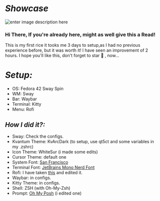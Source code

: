 # *Showcase*
![enter image description here](https://imgur.com/2KoTRmN.png)

### Hi There, If you're already here, might as well give this a Read!
This is my first rice it tooks me 3 days to setup,as I had no previous experience before, but it was worth it! I have seen an improvement of 2 hours. I hope you'll like this, don't forget to star 🌟 , now...

# *Setup:*
 - OS: Fedora 42 Sway Spin
 - WM: Sway
 - Bar: Waybar
 - Terminal: Kitty
 - Menu: Rofi

## *How I did it?:*
 
 - Sway: Check the configs.
 - Kvantum Theme: KvArcDark  (to setup, use qt5ct and some variables in my .zshrc)
 - Icon Theme: WhiteSur (i made some edits)
 - Cursor Theme: default one
 - System Font: [San Francisco](https://github.com/sahibjotsaggu/San-Francisco-Pro-Fonts)
 - Terminal Font: [JetBrains Mono Nerd Font](https://www.jetbrains.com/lp/mono/)
 - Rofi: I have taken [this](https://github.com/adi1090x/rofi) and edited it.
 - Waybar: in configs.
 - Kitty Theme: in configs.
 - Shell: ZSH (with Oh-My-Zsh)
 - Prompt: [Oh My Posh](https://ohmyposh.dev/) (i edited one)
